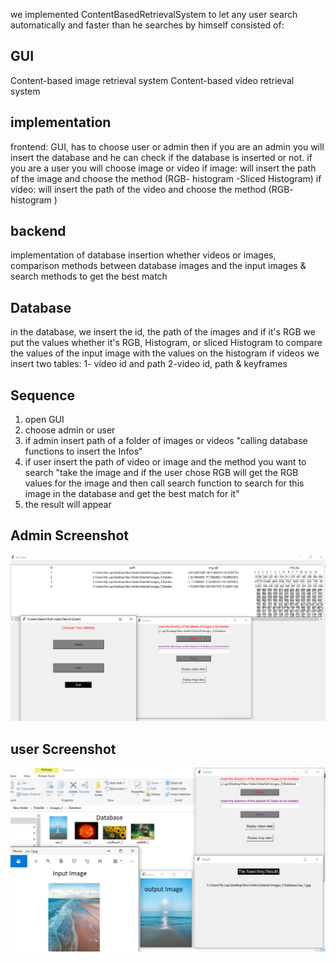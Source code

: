 we implemented ContentBasedRetrievalSystem to let any user search automatically and faster than he searches by himself 
consisted of:
## GUI 
Content-based image retrieval system
Content-based video retrieval system
##  implementation
frontend: GUI, has to choose user or admin then if you are an admin you will insert the database and he can check if the database is inserted or not.
 if you are a user you will choose image or video
if image:
will insert the path of the image and choose the method (RGB- histogram -Sliced Histogram)
if video:
will insert the path of the video and choose the method (RGB- histogram )

## backend 

implementation of database insertion whether videos or images, comparison methods between database images and the input images & search methods to get the best match 

## Database
 in the database, we insert the id, the path of the images and if it's RGB we put the values whether it's RGB, Histogram, or sliced Histogram to compare the values of the input image with the values on the histogram 
if videos we insert two tables: 1- video id and path
2-video id, path & keyframes

## Sequence

1. open GUI
1. choose admin or user
1. if admin insert path of a folder of images or videos "calling database functions to insert the Infos"
1. if user insert the path of video or image and the method you want to search 
"take the image and if the user chose RGB will get the RGB values for the image and then call search function to search for this image in the database and get the best match for it"
1. the result will appear 

## Admin Screenshot
![Admin](https://github.com/alymostafa1/ContentBasedRetrivalSystem/blob/main/screenshots/admin.PNG)


## user Screenshot
![User](https://github.com/alymostafa1/ContentBasedRetrivalSystem/blob/main/screenshots/user.PNG)


